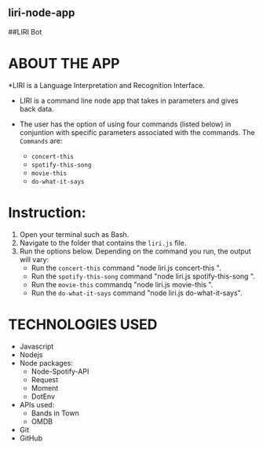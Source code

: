 ## liri-node-app
##LIRI Bot

# ABOUT THE APP
*LIRI is a Language Interpretation and Recognition Interface. 
* LIRI is a command line node app that takes in parameters and gives back data. 
* The user has the option of using four commands (listed below) in conjuntion with specific parameters associated with the commands. The  `Commands` are:

   * `concert-this`
   * `spotify-this-song`
   * `movie-this`
   * `do-what-it-says`

# Instruction: 
1. Open your terminal such as Bash.
2. Navigate to the folder that contains the `liri.js` file. 
3. Run the options below. Depending on the command you run, the output will vary:
    * Run the `concert-this` command "node liri.js concert-this <name of artist or band>". 
    * Run the `spotify-this-song` command "node liri.js spotify-this-song <name of song>".
    * Run the `movie-this` commandq "node liri.js movie-this <name of movie>".    
    * Run the `do-what-it-says` command "node liri.js do-what-it-says".  

# TECHNOLOGIES USED
  * Javascript
  * Nodejs
  * Node packages:
    * Node-Spotify-API
    * Request
    * Moment
    * DotEnv
  * APIs used:
    * Bands in Town
    * OMDB
  * Git
  * GitHub


